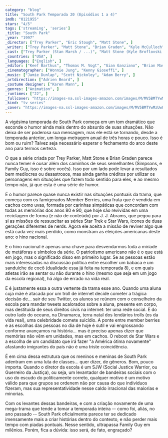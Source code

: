 ```yaml
---
category: "blog"
title: "South Park Temporada 20 (Episódios 1 a 4)"
imdb: "0121955"
stars: "4/5"
tags: ['streaming', 'series']
_title: "South Park"
_year: "1997"
_director: ["Trey Parker", "Eric Stough", "Matt Stone", ]
_writer: ["Trey Parker", "Matt Stone", "Brian Graden", "Kyle McCulloch", "Vernon Chatman", "David R. Goodman", "Erica Rivinoja", "Pam Brady", "Nancy Pimental", ]
_cast: ["Trey Parker (Stan Marsh / ...)", "Matt Stone (Kyle Broflovski / ...)", "Mona Marshall (Sheila Broflovski / ...)", "April Stewart (Sharon Marsh / ...)", "Isaac Hayes (Chef)", ]
_countries: ["USA", ]
_languages: ["English", ]
_editor: ["Keef Bartkus", "Thomas M. Vogt", "Gian Ganziano", "Brian Master", "David List", "John M. Watson", "Todd Benson", "John Laus", ]
_cinematographer: ["Wonnie Jung", "Kenny Gioseffi", ]
_music: ["Jamie Dunlap", "Scott Nickoley", "Adam Berry", ]
_artdirection: ["Adrien Beard", ]
_costume designer: ["Karen Mann", ]
_genres: ["Animation", ]
_runtimes: ["22", ]
_fullcover: "https://images-na.ssl-images-amazon.com/images/M/MV5BMTYwMzUwOTE0NF5BMl5BanBnXkFtZTcwMDUwNTY0NA@@._V1._CR0,0,372,469._SX100_SY126_.jpg"
_kind: "tv series"
_cover: "https://images-na.ssl-images-amazon.com/images/M/MV5BMTYwMzUwOTE0NF5BMl5BanBnXkFtZTcwMDUwNTY0NA@@._V1._CR0,0,372,469._SX100_SY126_.jpg"
---
```


A vigésima temporada de South Park começa em um tom dramático que esconde o humor ainda mais dentro do absurdo de suas situações. Não deixa de ser poderosa sua mensagem, mas ele está se tornando, desde a temporada anterior, um longa-metragem anual de três horas e pouco. Isso é bom ou ruim? Talvez seja necessário esperar o fechamento do arco deste ano para termos certeza.

O que a série criada por Trey Parker, Matt Stone e Brian Graden parece nunca temer é ousar além dos caminhos de seus semelhantes (Simpsons, e Family Guy, isso é sobre vocês). Isso por um lado pode levar a resultados bem medíocres ou desastrosos, mas ainda ganha créditos por utilizar os personagens em situações que fazem todo sentido para eles, e ao mesmo tempo não, já que esta é uma série de humor.

E o humor parece quase nunca existir nas situações pontuais da trama, que começa com os famigerados Member Berries, uma fruta que é vendida em cachos como uvas, formada por carinhas simpáticas que concordam com todas as memórias dos anos 80 e 90, que hoje são revividas em uma reciclagem de forma (e não de conteúdo) por J. J. Abrams, que pegou para si as missões de ressuscitar as séries Star Trek e Star Wars, ícones de duas gerações diferentes de nerds. Agora ele aceita a missão de reviver algo que está cada vez mais perdido, como monstram as eleições americanas deste ano: o hino nacional.

E o hino nacional é apenas uma chave para desvendarmos toda a miríade de metáforas e símbolos da série. O patriotismo americano não é o que está em jogo, mas o significado disso em primeiro lugar. Se as pessoas estão mais interessadas na discussão política entre escolher um babaca e um sanduíche de cocô (dualidade essa já feita na temporada 8), e em quais atletas irão se sentar ou não durante o hino (mesmo que seja em um jogo da escola regional), há algo de errado na vida real.

E é justamente essa a outra vertente da trama esse ano. Quando uma aluna cuja mãe é atacada por um troll de internet decide cometer a trágica decisão de... sair de seu Twitter, os alunos se reúnem com o conselheiro da escola para mandar tweets acalorados sobre a aluna, presente em corpo, mas destituída de seus direitos civis na internet: ter uma rede social. E do outro lado do oceano, na Dinamarca, terra natal dos lendários trolls (os da vida real), uma celebridade comete suicídio. A ponte entre member berries e as escolhas das pessoas no dia de hoje é sutil e vai engrossando conforme avançamos na história... mas é preciso apenas dizer que memórias não vêm em unidades, mas em cachos. O reboot de Star Wars e a escolha de um candidato que irá fazer "a América ótima novamente" afastando imigrantes do país não é uma triste coincidência.

É em cima dessa estrutura que os meninos e meninas de South Park adentram em uma luta de classes... quer dizer, de gêneros. Bom, pouco importa. Quando o diretor da escola é um SJW (Social Justice Warrior, ou Guerreiro da Justiça), ou seja, um levantador de bandeiras sociais com o uso do escudo do politicamente correto, qualquer motivo é um motivo válido para que grupos se ordenem não por causa do que indivíduos fizeram, mas sua representatividade nesse caldo irracional das maiorias e minorias.

Com os levantes dessas bandeiras, e com a criação novamente de uma mega-trama que tende a tomar a temporada inteira -- como foi, aliás, no ano passado -- South Park oficialmente parece ter se dedicado imensamente mais a criar histórias dentro do contexto, e não perder mais tempo com piadas pontuais. Nesse sentido, ultrapassa Family Guy em milênios. Porém, fica a dúvida: isso será, de fato, engraçado?
